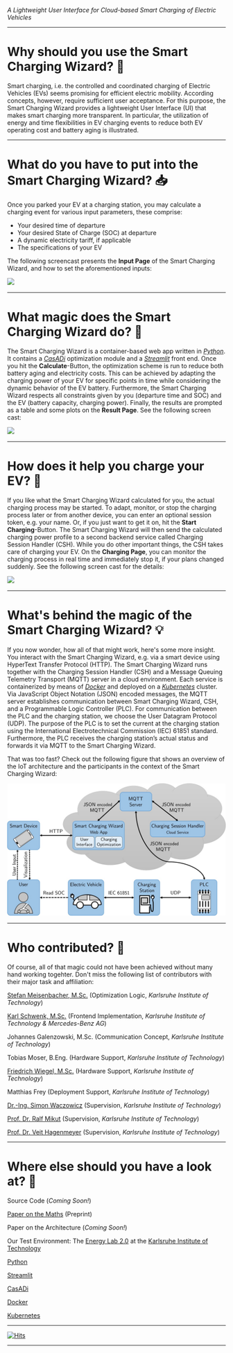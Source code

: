<!----Smart Charging Wizard---->
_A Lightweight User Interface for Cloud-based Smart Charging of Electric Vehicles_
_____________________

# Why should you use the Smart Charging Wizard? 🤔
Smart charging, i.e. the controlled and coordinated charging of Electric Vehicles (EVs) seems promising for efficient electric mobility. 
According concepts, however, require sufficient user acceptance. 
For this purpose, the Smart Charging Wizard provides a lightweight User Interface (UI) that makes smart charging more transparent.
In particular, the utilization of energy and time flexibilities in EV charging events to reduce both EV operating cost and battery aging is illustrated.  
____________________

# What do you have to put into the Smart Charging Wizard? 📥
Once you parked your EV at a charging station, you may calculate a charging event for various input parameters, these comprise:
- Your desired time of departure
- Your desired State of Charge (SOC) at departure
- A dynamic electricity tariff, if applicable
- The specifications of your EV

The following screencast presents the **Input Page** of the Smart Charging Wizard, and how to set the aforementioned inputs:

![](https://github.com/EnergyLabSmartCharging/Smart-Charging-Wizard/blob/6c274b0225123d3fd3d3701204e47932c255ba1d/media/input.gif)
_____________________

# What magic does the Smart Charging Wizard do? 🧙
The Smart Charging Wizard is a container-based web app written in [_Python_](https://www.python.org/).
It contains a [_CasADi_](https://web.casadi.org/docs/) optimization module and a [_Streamlit_](https://docs.streamlit.io/en/stable/) front end.
Once you hit the **Calculate**-Button, the optimization scheme is run to reduce both battery aging and electricity costs. 
This can be achieved by adapting the charging power of your EV for specific points in time while considering the dynamic behavior of the EV battery.
Furthermore, the Smart Charging Wizard respects all constraints given by you (departure time and SOC) and the EV (battery capacity, charging power).
Finally, the results are prompted as a table and some plots on the **Result Page**.
See the following screen cast: 

![](https://github.com/EnergyLabSmartCharging/Smart-Charging-Wizard/blob/6c274b0225123d3fd3d3701204e47932c255ba1d/media/result.gif)
_____________________

# How does it help you charge your EV? 🔌
If you like what the Smart Charging Wizard calculated for you, the actual charging process may be started.
To adapt, monitor, or stop the charging process later or from another device, you can enter an optional session token, e.g. your name. 
Or, if you just want to get it on, hit the **Start Charging**-Button. 
The Smart Charging Wizard will then send the calculated charging power profile to a second backend service called Charging Session Handler (CSH). 
While you do other important things, the CSH takes care of charging your EV.
On the **Charging Page**, you can monitor the charging process in real time and immediately stop it, if your plans changed suddenly. 
See the following screen cast for the details:

![](https://github.com/EnergyLabSmartCharging/Smart-Charging-Wizard/blob/6c274b0225123d3fd3d3701204e47932c255ba1d/media/charging.gif)

_____________________

# What's behind the magic of the Smart Charging Wizard? 💡
If you now wonder, how all of that might work, here's some more insight.
You interact with the Smart Charging Wizard, e.g. via a smart device using HyperText Transfer Protocol (HTTP).
The Smart Charging Wizard runs together with the Charging Session Handler (CSH) and a Message Queuing Telemetry Transport (MQTT) server in a cloud environment.
Each service is containerized by means of [_Docker_](https://www.docker.com/) and deployed on a [_Kubernetes_](https://kubernetes.io/) cluster.
Via JavaScript Object Notation (JSON) encoded messages, the MQTT server establishes communication between Smart Charging Wizard, CSH, and a Programmable Logic Controller (PLC).
For communication between the PLC and the charging station, we choose the User Datagram Protocol (UDP).
The purpose of the PLC is to set the current at the charging station using the International Electrotechnical Commission (IEC) 61851 standard.
Furthermore, the PLC receives the charging station’s actual status and forwards it via MQTT to the Smart Charging Wizard.

That was too fast? Check out the following figure that shows an overview of the IoT architecture and the participants in the context of the Smart Charging Wizard:

![](https://github.com/EnergyLabSmartCharging/Smart-Charging-Wizard/blob/70c1f9599fd206746cd8a929149cdf7edcf377c5/media/architecture.jpg)

_____________________

# Who contributed? 🤝
Of course, all of that magic could not have been achieved without many hand working togehter.
Don't miss the following list of contributors with their major task and affiliation:

[Stefan Meisenbacher, M.Sc.](https://github.com/smeisen) (Optimization Logic, _Karlsruhe Institute of Technology_)

[Karl Schwenk, M.Sc.](https://github.com/KarlSchwenk) (Frontend Implementation, _Karlsruhe Institute of Technology & Mercedes-Benz AG_)

Johannes Galenzowski, M.Sc. (Communication Concept, _Karlsruhe Institute of Technology_)

Tobias Moser, B.Eng. (Hardware Support, _Karlsruhe Institute of Technology_)

[Friedrich Wiegel, M.Sc.](https://www.iai.kit.edu/Ansprechpersonen_1554.php) (Hardware Support, _Karlsruhe Institute of Technology_)

Matthias Frey (Deployment Support, _Karlsruhe Institute of Technology_)

[Dr.-Ing. Simon Waczowicz](https://www.iai.kit.edu/Ansprechpersonen_2620.php) (Supervision, _Karlsruhe Institute of Technology_)

[Prof. Dr. Ralf Mikut](https://www.iai.kit.edu/Ansprechpersonen_1030.php) (Supervision, _Karlsruhe Institute of Technology_)

[Prof. Dr. Veit Hagenmeyer](https://www.iai.kit.edu/Ansprechpersonen_1213.php) (Supervision, _Karlsruhe Institute of Technology_)

_____________________
# Where else should you have a look at? 🔎
Source Code (_Coming Soon!_)

[Paper on the Maths](https://arxiv.org/abs/2009.12201) (Preprint)

Paper on the Architecture (_Coming Soon!_)

Our Test Environment: The [Energy Lab 2.0](https://www.elab2.kit.edu/index.php) at the [Karlsruhe Institute of Technology](https://www.kit.edu/english/index.php)

[Python](https://www.python.org/)

[Streamlit](https://docs.streamlit.io/en/stable/)

[CasADi](https://web.casadi.org/docs/)

[Docker](https://www.docker.com/) 

[Kubernetes](https://kubernetes.io/)
____________________
[![Hits](https://hits.seeyoufarm.com/api/count/incr/badge.svg?url=https%3A%2F%2Fenergylabsmartcharging.github.io%2FSmart-Charging-Wizard&count_bg=%231A12D9&title_bg=%23D91212&icon=&icon_color=%23E7E7E7&title=clicks&edge_flat=false)](https://hits.seeyoufarm.com)
____________________
